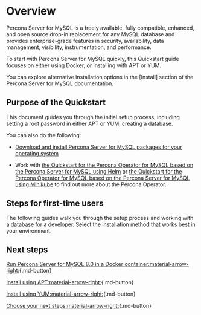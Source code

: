 # Overview

Percona Server for MySQL is a freely available, fully compatible, enhanced, and open source drop-in replacement for any MySQL database and provides enterprise-grade features in security, availability, data management, visibility, instrumentation, and performance.

To start with Percona Server for MySQL quickly, this Quickstart guide focuses on either using Docker, or installing with APT or YUM.

You can explore alternative installation options in the [Install] section of the Percona Server for MySQL documentation.


## Purpose of the Quickstart

This document guides you through the initial setup process, including setting a root password in either APT or YUM, creating a database.

You can also do the following:

* [Download and install Percona Server for MySQL packages for your operating system](installation.md)

* Work with [the Quickstart for the Percona Operator for MySQL based on the Percona Server for MySQL using Helm] or [the Quickstart for the Percona Operator for MySQL based on the Percona Server for MySQL using Minikube] to find out more about the Percona Operator.


## Steps for first-time users

The following guides walk you through the setup process and working with a database for a developer. Select the installation method that works best in your environment.


## Next steps

[Run Percona Server for MySQL 8.0 in a Docker container:material-arrow-right:](quickstart-docker.md){.md-button}

[Install using APT:material-arrow-right:](quickstart-apt.md){.md-button}

[Install using YUM:material-arrow-right:](quickstart-yum.md){.md-button}

[Choose your next steps:material-arrow-right:](quickstart-next-steps.md){.md-button}





[the Quickstart for the Percona Operator for MySQL based on the Percona Server for MySQL using Helm]: https://docs.percona.com/percona-operator-for-mysql/ps/helm.html

[the Quickstart for the Percona Operator for MySQL based on the Percona Server for MySQL using Minikube]: https://docs.percona.com/percona-operator-for-mysql/ps/minikube.html
